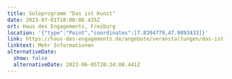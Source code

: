 ```yaml
---
title: Soloprogramm "Das ist Kunst"
date: 2023-07-01T18:00:08.435Z
ort: Haus des Engagements, Freiburg
location: '{"type":"Point","coordinates":[7.8394779,47.9893433]}'
link: https://haus-des-engagements.de/angebote/veranstaltungen/das-ist-kunst-ein-abend-zwischen-poetry-kabarett-rap-chanson-und-lesung/
linktext: Mehr Informationen
alternativeDate:
  show: false
  alternativeDate: 2023-06-05T20:34:08.441Z
---
```

